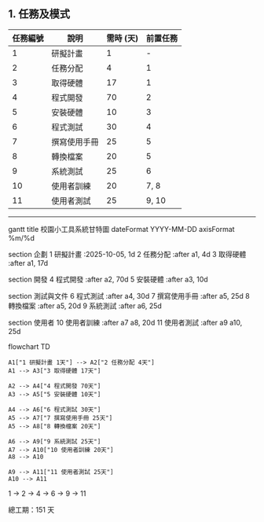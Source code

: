 ## 1. 任務及模式

| 任務編號 | 說明           | 需時 (天) | 前置任務 |
|----------|----------------|-----------|----------|
| 1        | 研擬計畫       | 1         | -        |
| 2        | 任務分配       | 4         | 1        |
| 3        | 取得硬體       | 17        | 1        |
| 4        | 程式開發       | 70        | 2        |
| 5        | 安裝硬體       | 10        | 3        |
| 6        | 程式測試       | 30        | 4        |
| 7        | 撰寫使用手冊   | 25        | 5        |
| 8        | 轉換檔案       | 20        | 5        |
| 9        | 系統測試       | 25        | 6        |
| 10       | 使用者訓練     | 20        | 7, 8     |
| 11       | 使用者測試     | 25        | 9, 10    |

---

 gantt
  title 校園小工具系統甘特圖
  dateFormat  YYYY-MM-DD
  axisFormat  %m/%d

  section 企劃
  1 研擬計畫         :2025-10-05, 1d
  2 任務分配         :after a1, 4d
  3 取得硬體         :after a1, 17d

  section 開發
  4 程式開發         :after a2, 70d
  5 安裝硬體         :after a3, 10d

  section 測試與文件
  6 程式測試         :after a4, 30d
  7 撰寫使用手冊     :after a5, 25d
  8 轉換檔案         :after a5, 20d
  9 系統測試         :after a6, 25d

  section 使用者
  10 使用者訓練      :after a7 a8, 20d
  11 使用者測試      :after a9 a10, 25d

flowchart TD

    A1["1 研擬計畫 1天"] --> A2["2 任務分配 4天"]
    A1 --> A3["3 取得硬體 17天"]

    A2 --> A4["4 程式開發 70天"]
    A3 --> A5["5 安裝硬體 10天"]

    A4 --> A6["6 程式測試 30天"]
    A5 --> A7["7 撰寫使用手冊 25天"]
    A5 --> A8["8 轉換檔案 20天"]

    A6 --> A9["9 系統測試 25天"]
    A7 --> A10["10 使用者訓練 20天"]
    A8 --> A10

    A9 --> A11["11 使用者測試 25天"]
    A10 --> A11


1 → 2 → 4 → 6 → 9 → 11

總工期：151 天
